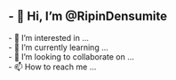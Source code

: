 <h2>- 👋 Hi, I’m @RipinDensumite</h2>
- 👀 I’m interested in ...<br>
- 🌱 I’m currently learning ...<br>
- 💞️ I’m looking to collaborate on ...<br>
- 📫 How to reach me ...

<!---
RipinDensumite/RipinDensumite is a ✨ special ✨ repository because its `README.md` (this file) appears on your GitHub profile.
You can click the Preview link to take a look at your changes.
--->
